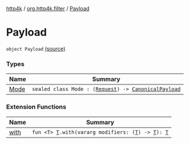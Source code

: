 [http4k](../../index.md) / [org.http4k.filter](../index.md) / [Payload](./index.md)

# Payload

`object Payload` [(source)](https://github.com/http4k/http4k/blob/master/http4k-aws/src/main/kotlin/org/http4k/filter/awsExtensions.kt#L84)

### Types

| Name | Summary |
|---|---|
| [Mode](-mode/index.md) | `sealed class Mode : (`[`Request`](../../org.http4k.core/-request/index.md)`) -> `[`CanonicalPayload`](../-canonical-payload/index.md) |

### Extension Functions

| Name | Summary |
|---|---|
| [with](../../org.http4k.core/with.md) | `fun <T> `[`T`](../../org.http4k.core/with.md#T)`.with(vararg modifiers: (`[`T`](../../org.http4k.core/with.md#T)`) -> `[`T`](../../org.http4k.core/with.md#T)`): `[`T`](../../org.http4k.core/with.md#T) |
